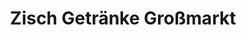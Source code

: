 ---
title: "Zisch Getränke Großmarkt"
url: /waren-mueritz/zisch-getraenke-grossmarkt/
shop: Getränke
---